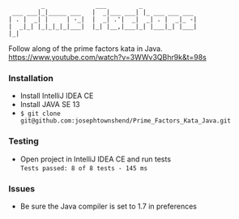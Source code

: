 ```                                          
         _              ___         _               
 ___ ___|_|_____ ___   |  _|___ ___| |_ ___ ___ ___ 
| . |  _| |     | -_|  |  _| .'|  _|  _| . |  _|_ -|
|  _|_| |_|_|_|_|___|  |_| |__,|___|_| |___|_| |___|
|_|                                                 
```

Follow along of the prime factors kata in Java.
https://www.youtube.com/watch?v=3WWv3QBhr9k&t=98s


### Installation

- Install IntelliJ IDEA CE
- Install JAVA SE 13
- `$ git clone git@github.com:josephtownshend/Prime_Factors_Kata_Java.git`

### Testing
- Open project in IntelliJ IDEA CE and run tests<br>
`Tests passed: 8 of 8 tests - 145 ms`

### Issues
- Be sure the Java compiler is set to 1.7 in preferences
